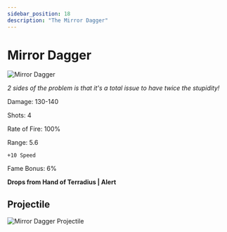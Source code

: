 ```yaml
---
sidebar_position: 18
description: "The Mirror Dagger"
---
```


# Mirror Dagger

![Mirror Dagger](https://vwiki.valorserver.com/api/item/picture/mirror%20dagger)

<i>2 sides of the problem is that it's a total issue to have twice the stupidity!</i>

Damage: 130-140

Shots: 4

Rate of Fire: 100%

Range: 5.6

    +10 Speed
    
Fame Bonus: 6%

**Drops from Hand of Terradius | Alert**

## Projectile

![Mirror Dagger Projectile](https://cdn.discordapp.com/attachments/1160376179996496013/1170828835923689582/mirrordagger.gif)
